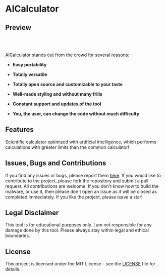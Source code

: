 # AICalculator



## Preview

</p>
<span>
 </span> </br> </br>

AICalculator stands out from the crowd for several reasons:

- **Easy portability**
- **Totally versatile**
- **Totally open source and customizable to your taste**
- **Well-made styling and without many frills**
- **Constant support and updates of the tool**

- **You, the user, can change the code without much difficulty**


## Features
Scientific calculator optimized with artificial intelligence, which performs calculations with greater limits than the common calculator!


## Issues, Bugs and Contributions

If you find any issues or bugs, please report them [here](https://github.com/cesarbtakeda/AICalculator). If you would like to contribute to the project, please fork the repository and submit a pull request. All contributions are welcome. If you don't know how to build the malware, or use it, then please don't open an issue as it will be closed as completed immediately.
If you like the project, please leave a star!

## Legal Disclaimer

This tool is for educational purposes only. I am not responsible for any damage done by this tool. Please always stay within legal and ethical boundaries.

## License

This project is licensed under the MIT License - see the [LICENSE](LICENSE) file for details.




